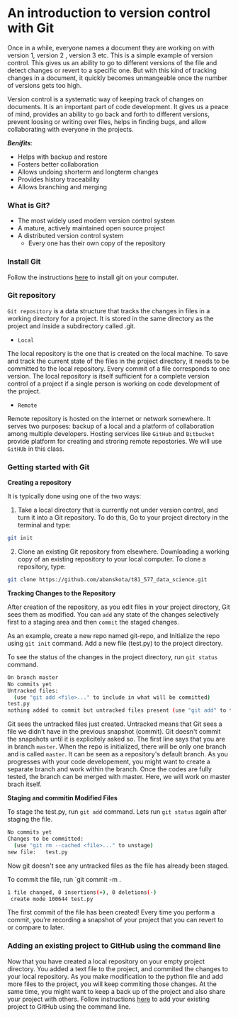 
# An introduction to version control with Git

Once in a while, everyone names a document they are working on with version 1, version 2 , version 3 etc. This is a simple example of version control. This gives us an ability to go to different versions of the file and detect changes or revert to a specific one. But with this kind of tracking changes in a document, it quickly becomes unmangeable once the number of versions gets too high.

Version control is a systematic way of keeping track of changes on documents. It is an important part of code development. It gives us a peace of mind, provides an ability to go back and forth to different versions, prevent loosing or writing over files, helps in finding bugs, and allow collaborating with everyone in the projects.

**_Benifits_**:

- Helps with backup and restore
- Fosters better collaboration
- Allows undoing shorterm and longterm changes
- Provides history traceability
- Allows branching and merging


### What is Git?

- The most widely used modern version control system 
- A mature, actively maintained open source project 
- A distributed version control system <ul>
-  Every one has their own copy of the repository  
</ul>

### Install Git

Follow the instructions [here](https://git-scm.com/book/en/v2/Getting-Started-Installing-Git) to install git on your computer.

### Git repository

`Git repository` is  a data structure that tracks the changes in files in a working directory for a project. It is stored in the same directory as the project and inside a subdirectory called .git.

- `Local`

The local repository is the one that is created on the local machine. To save and track the current state of the files in the project directory, it needs to be committed to the local repository. Every commit of a file corresponds to one version. The local repository is itself sufficient for a complete version control of a project if a single person is working on code development of the project.

- `Remote`

Remote repository is hosted on the internet or network somewhere. It serves two purposes: backup of a local and a platform of collaboration among multiple developers. Hosting services like `GitHub` and `Bitbucket` provide platform for creating and stroring remote repostories. We will use `GitHUb` in this class.


### Getting started with Git

**Creating a repository**

It is typically done using one of the two ways:

1. Take a local directory that is currently not under version control, and turn it into a Git repository. To do this, Go to your project directory in the terminal and type:

```bash
git init
```

2. Clone an existing Git repository from elsewhere. Downloading a working copy of an existing repository to your local computer. To clone a repository, type:

```bash
git clone https://github.com/abanskota/t81_577_data_science.git
```

**Tracking Changes to the Repository**

After creation of the repository, as you edit files in your project directory, Git sees them as modified. You can `add` any state of the changes selectively first to a staging area and then `commit` the staged changes. 

As an example, create a new repo named git-repo, and  Initialize the repo using `git init` command. Add  a new file (test.py) to the project directory. 

To see the status of the changes in the project directory, run `git status` command.

```bash
On branch master
No commits yet
Untracked files:
  (use "git add <file>..." to include in what will be committed)
test.py
nothing added to commit but untracked files present (use "git add" to track)
```

Git sees the untracked files just created. Untracked  means that Git sees a file we didn’t have in the previous snapshot (commit). Git doesn't commit the snapshots until it is explicitely asked so. The first line says that you are in branch `master`. When the repo is initialized, there will be only one branch and is called `master`. It can be seen as a repository's default branch. As you progresses with your code developement, you might want to create a separate branch and work within the branch. Once the codes are fully tested, the branch can be merged with master. Here, we will work on master brach itself.

**Staging and commitin Modified Files**

To stage the test.py, run `git add` command. Lets run  `git status` again after staging the file.

```bash
No commits yet
Changes to be committed:
  (use "git rm --cached <file>..." to unstage)
new file:   test.py
```

Now git doesn't see any untracked files as the file has already been staged.

To commit the file, run `git commit -m <a short message for your commit>. 

```bash
1 file changed, 0 insertions(+), 0 deletions(-)
 create mode 100644 test.py
 ```
 
The first commit of the file has been created! Every time you perform a commit, you’re recording a snapshot of your project that you can revert to or compare to later.


### Adding an existing project to GitHub using the command line

Now that you have created a local repository on your empty project directory. You added a text file to the project, and commited the changes to your local repository. As you make modification to the python file and add more files to the project, you will keep commiting those changes. At the same time, you might want to keep a back up of the project and also share your project with others. Follow instructions [here](https://help.github.com/en/github/importing-your-projects-to-github/adding-an-existing-project-to-github-using-the-command-line) to add your existing project to GitHub using the command line.








